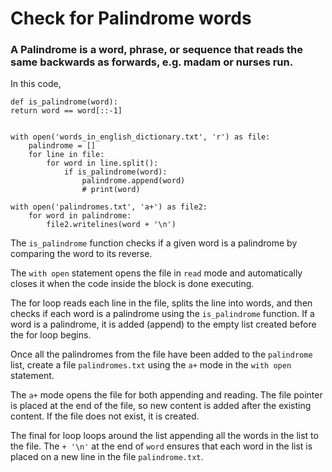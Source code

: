 # Check for Palindrome words

### A Palindrome is a word, phrase, or sequence that reads the same backwards as forwards, e.g. madam or nurses run.

In this code, 
```
def is_palindrome(word):
return word == word[::-1]


with open('words_in_english_dictionary.txt', 'r') as file:
    palindrome = []
    for line in file:
        for word in line.split():
            if is_palindrome(word):
                palindrome.append(word)
                # print(word)

with open('palindromes.txt', 'a+') as file2:
    for word in palindrome:
        file2.writelines(word + '\n')

```
The ```is_palindrome``` function checks if a given word is a palindrome by comparing the word to its reverse. 

The ```with open``` statement opens the file in ```read``` mode and automatically closes it when the code inside the block is done executing. 

The for loop reads each line in the file, splits the line into words, and then checks if each word is a palindrome using the ```is_palindrome``` function. If a word is a palindrome, it is added (append) to the empty list created before the for loop begins.

Once all the palindromes from the file have been added to the ```palindrome``` list, create a file ```palindromes.txt``` using the ```a+``` mode in the ```with open``` statement. 

The ```a+``` mode opens the file for both appending and reading. The file pointer is placed at the end of the file, so new content is added after the existing content. If the file does not exist, it is created.

The final for loop loops around the list appending all the words in the list to the file. The ```+ '\n'``` at the end of ```word``` ensures that each word in the list is placed on a new line in the file ```palindrome.txt```.